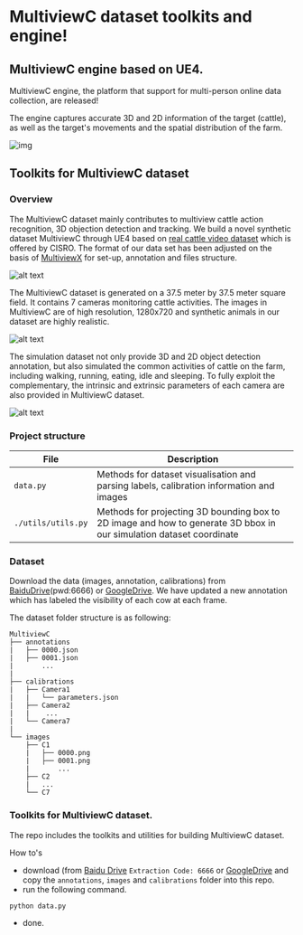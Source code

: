 # MultiviewC dataset toolkits and engine! 
## MultiviewC engine based on UE4.
MultiviewC engine, the platform that support for multi-person online data collection, are released! 

The engine captures accurate 3D and 2D information of the target (cattle), as well as the target's movements and the spatial distribution of the farm. 

![img](https://github.com/Robert-Mar/MultiviewC/tree/main/github_material/MulitiviewC_nolabel.gif)   

## Toolkits for MultiviewC dataset

### Overview
The MultiviewC dataset mainly contributes to multiview cattle action recognition, 3D objection detection and tracking. We build a novel synthetic dataset MultiviewC through UE4 based on [real cattle video dataset](https://cloudstor.aarnet.edu.au/plus/s/fouvWr9sE6TBueO) which is offered by CISRO. The format of our data set has been adjusted on the basis of [MultiviewX](https://github.com/hou-yz/MultiviewX) for set-up, annotation and files structure.

![alt text](https://github.com/Robert-Mar/MultiviewC/blob/main/github_material/gt.png "Visualization of ground true dataset")

The MultiviewC dataset is generated on a 37.5 meter by 37.5 meter square field. It contains 7 cameras monitoring cattle activities. The images in MultiviewC are of high resolution, 1280x720 and synthetic animals in our dataset are highly realistic. 

![alt text](https://github.com/Robert-Mar/MultiviewC/blob/main/github_material/MultiviewC.png "Visualization of MultiviewC")

The simulation dataset not only provide 3D and 2D object detection annotation, but also simulated the common activities of cattle on the farm, including walking, running, eating, idle and sleeping. To fully exploit the complementary, the intrinsic and extrinsic parameters of each camera are also provided in MultiviewC dataset.

![alt text](https://github.com/Robert-Mar/MultiviewC/blob/main/github_material/labeled_MultiviewC.png "Visualization of Labeled MultiviewC")

### Project structure
| File                   | Description                                                                                      |
| ---------------------- | ------------------------------------------------------------------------------------------------ |
| `data.py`  | Methods for dataset visualisation and parsing labels, calibration information and images                                |
| `./utils/utils.py`  | Methods for projecting 3D bounding box to 2D image and how to generate 3D bbox in our simulation dataset coordinate  |

### Dataset
Download the data (images, annotation, calibrations) from [BaiduDrive](https://pan.baidu.com/s/1s67xf8eznms3eF6GfluYSg)(pwd:6666) or [GoogleDrive](https://drive.google.com/file/d/1OrSDryc7DRxKerhHN-g648sI1VgmlbrI/view?usp=sharing). We have updated a new annotation which has labeled the visibility of each cow at each frame. 

The dataset folder structure is as following:
```
MultiviewC
├── annotations
|   ├── 0000.json
|   ├── 0001.json
|       ...
|       
├── calibrations
|   ├── Camera1
|   |   └── parameters.json
|   ├── Camera2
|   |    ...
|   └── Camera7
|        
└── images
    ├── C1
    |   ├── 0000.png
    |   ├── 0001.png
    |       ...
    ├── C2
    |   ...
    └── C7 
```

### Toolkits for MultiviewC dataset.

The repo includes the toolkits and utilities for building MultiviewC dataset.

How to's
- download (from [Baidu Drive](https://pan.baidu.com/s/1s67xf8eznms3eF6GfluYSg) `Extraction Code: 6666` or [GoogleDrive](https://drive.google.com/file/d/1OrSDryc7DRxKerhHN-g648sI1VgmlbrI/view?usp=sharing) and copy the `annotations`, `images` and `calibrations` folder into this repo. 
- run the following command.
```shell script
python data.py
```
- done.
